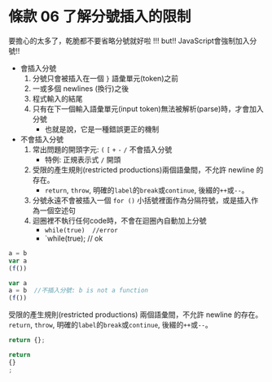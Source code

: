 # 條款 06 了解分號插入的限制

要擔心的太多了，乾脆都不要省略分號就好啦 !!!
but!!
JavaScript會強制加入分號!!

- 會插入分號
    1. 分號只會被插入在一個 `}` 語彙單元(token)之前
    2. 一或多個 newlines (換行)之後
    3. 程式輸入的結尾
    4. 只有在下一個輸入語彙單元(input token)無法被解析(parse)時，才會加入分號
        - 也就是說，它是一種錯誤更正的機制
- 不會插入分號
    1. 常出問題的開頭字元: `(` `[` `+` `-` `/` 不會插入分號
        - 特例: 正規表示式 `/` 開頭
    2. 受限的產生規則(restricted productions)兩個語彙間，不允許 newline 的存在。
        - `return`, `throw`, 明確的`label`的`break`或`continue`, 後綴的`++`或`--`。
    3. 分號永遠不會被插入一個 `for ()` 小括號裡面作為分隔符號，或是插入作為一個空述句
    4. 迴圈裡不執行任何code時，不會在迴圈內自動加上分號
        - `while(true)  //error`
        - `while(true); // ok

```javascript
a = b
var a
(f())
```

```javascript
var a
a = b  //不插入分號: b is not a function 
(f())
```


受限的產生規則(restricted productions)
兩個語彙間，不允許 newline 的存在。
`return`, `throw`, 明確的`label`的`break`或`continue`, 後綴的`++`或`--`。

```javascript
return {};
```

```javascript
return
{}
;
```
